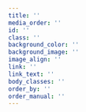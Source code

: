 ```yaml
---
title: ''
media_order: ''
id: ''
class: ''
background_color: ''
background_image: ''
image_align: ''
link: ''
link_text: ''
body_classes: ''
order_by: ''
order_manual: ''
---
```


